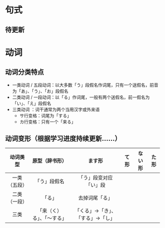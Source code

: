 # 句式

## 待更新

# 动词

## 动词分类特点

+ 一类动词 / 五段动词：以大多数「う」段假名作词尾，只有一个送假名，前音为「あ」、「う」、「お」段假名
+ 二类动词 / 一段动词：以「る」作词尾，一般有两个送假名，前一假名为「い」、「え」段假名
+ 三类动词 ：词干通常为两个当用汉字或外来语
    - サ行变格：词尾为「する」
    - カ行变格：只有一个「来る」

## 动词变形（根据学习进度持续更新……）

| 动词类型 | 原型（辞书形） | ます形 | て形 | ない形 | た形 |
| :-: | :-: | :-: | :-: | :-: | :-: |
| 一类（五段） | 「う」段假名 | 「う」段变对应「い」段 | 
| 二类（一段） | 「る」 | 去掉词尾「る」 |
| 三类 | 「来（く）る」、「～する」 | 「くる」→「き」、「する」→「し」 |